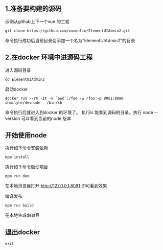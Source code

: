 ## 1.准备要构建的源码
示例从github上下一个vue 的工程
```
git clone https://github.com/xusenlin/ElementUIAdmin2.git
```
命令执行成功后当前目录会添加一个名为“ElementUIAdmin2”的目录

## 2.在docker 环境中进源码工程
进入源码目录
```
cd ElementUIAdmin2
```
启动docker
```
docker run --rm -it -v `pwd`:/foo -w /foo -p 8081:8080 shmilyhe/devnode   /bin/sh
```
命令执行后就进入到docker 的环境了。
执行ls 能看到源码的目录。执行 node --version 可以看到当前的node 版本

## 开始使用node
执行如下命令安装依赖
```
npm install
```

执行如下命令启动项目
```
npm run dev
```
在本地浏览器打开 http://127.0.0.1:8081 即可看到效果

编译发布
```
npm run build
```
在本地生成dest目
## 退出docker
```
exit
```

